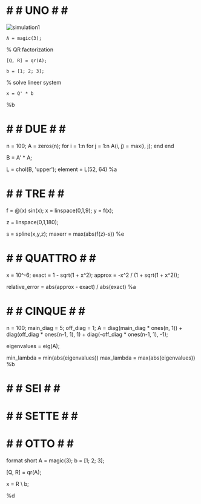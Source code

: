 # # # UNO # # #
![simulation1](https://github.com/space-hippie0/matlab/assets/118982314/e5c2a254-372e-4a2f-a996-65e7ba04ce95)
```
A = magic(3);
```
% QR factorization
```
[Q, R] = qr(A);
```
```
b = [1; 2; 3];
```
% solve lineer system
```
x = Q' * b
```
%b




# # # DUE # # #

n = 100;
A = zeros(n);
for i = 1:n
    for j = 1:n
        A(i, j) = max(i, j);
    end
end

B = A' * A;

L = chol(B, 'upper');
element = L(52, 64)
%a



# # # TRE # # #

f = @(x) sin(x);
x = linspace(0,1,9);
y = f(x);

z = linspace(0,1,180);

s = spline(x,y,z);
maxerr = max(abs(f(z)-s)) %e








# # # QUATTRO # # #

x = 10^-6;
exact = 1 - sqrt(1 + x^2);
approx = -x^2 / (1 + sqrt(1 + x^2));

relative_error = abs(approx - exact) / abs(exact)
%a


# # # CINQUE # # #

n = 100;
main_diag = 5;
off_diag = 1;
A = diag(main_diag * ones(n, 1)) + diag(off_diag * ones(n-1, 1), 1) + diag(-off_diag * ones(n-1, 1), -1);

eigenvalues = eig(A);

min_lambda = min(abs(eigenvalues))
max_lambda = max(abs(eigenvalues))
%b

# # # SEI # # #

# # # SETTE # # #

# # # OTTO # # #

format short
A = magic(3);
b = [1; 2; 3];

[Q, R] = qr(A);  

x = R \ b; 

%d
